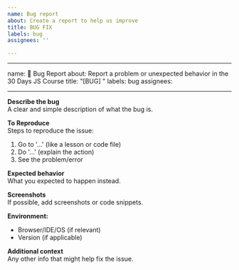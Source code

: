 ```yaml
---
name: Bug report
about: Create a report to help us improve
title: BUG FIX
labels: bug
assignees: ''

---
```


---
name: 🐞 Bug Report
about: Report a problem or unexpected behavior in the 30 Days JS Course
title: "[BUG] "
labels: bug
assignees: 

---

**Describe the bug**  
A clear and simple description of what the bug is.

**To Reproduce**  
Steps to reproduce the issue:  
1. Go to '...' (like a lesson or code file)  
2. Do '...' (explain the action)  
3. See the problem/error

**Expected behavior**  
What you expected to happen instead.

**Screenshots**  
If possible, add screenshots or code snippets.

**Environment:**  
- Browser/IDE/OS (if relevant)  
- Version (if applicable)

**Additional context**  
Any other info that might help fix the issue.
